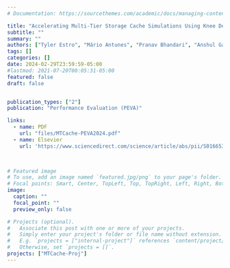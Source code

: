 ```yaml
---
# Documentation: https://sourcethemes.com/academic/docs/managing-content/

title: "Accelerating Multi-Tier Storage Cache Simulations Using Knee Detection"
subtitle: ""
summary: ""
authors: ["Tyler Estro", "Mário Antunes", "Pranav Bhandari", "Anshul Gandhi", "Geoff Kuenning", "Yifei Liu", "Carl Waldspurger", "Avani Wildani", "Erez Zadok"]
tags: []
categories: []
date: 2024-02-29T23:59:59-05:00
#lastmod: 2021-07-20T00:05:31-05:00
featured: false
draft: false


publication_types: ["2"]
publication: "Performance Evaluation (PEVA)"

links:
  - name: PDF
    url: "files/MTCache-PEVA2024.pdf"
  - name: Elsevier
    url: 'https://www.sciencedirect.com/science/article/abs/pii/S0166531624000154'
  


# Featured image
# To use, add an image named `featured.jpg/png` to your page's folder.
# Focal points: Smart, Center, TopLeft, Top, TopRight, Left, Right, BottomLeft, Bottom, BottomRight.
image:
  caption: ""
  focal_point: ""
  preview_only: false

# Projects (optional).
#   Associate this post with one or more of your projects.
#   Simply enter your project's folder or file name without extension.
#   E.g. `projects = ["internal-project"]` references `content/project/deep-learning/index.md`.
#   Otherwise, set `projects = []`.
projects: ["MTCache-Proj"]
---
```

